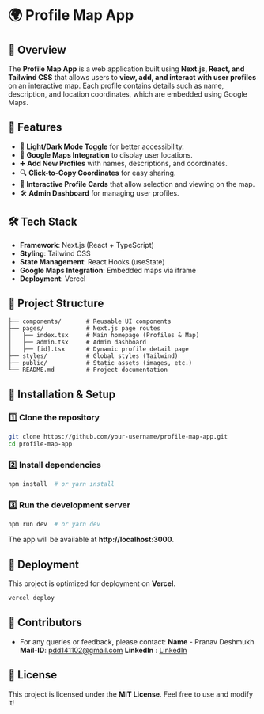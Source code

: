# 🌍 Profile Map App

## 🚀 Overview
The **Profile Map App** is a web application built using **Next.js, React, and Tailwind CSS** that allows users to **view, add, and interact with user profiles** on an interactive map. Each profile contains details such as name, description, and location coordinates, which are embedded using Google Maps.

## 🎯 Features
- 🌙 **Light/Dark Mode Toggle** for better accessibility.
- 📍 **Google Maps Integration** to display user locations.
- ➕ **Add New Profiles** with names, descriptions, and coordinates.
- 🔍 **Click-to-Copy Coordinates** for easy sharing.
- 🔄 **Interactive Profile Cards** that allow selection and viewing on the map.
- 🛠 **Admin Dashboard** for managing user profiles.

## 🛠️ Tech Stack
- **Framework**: Next.js (React + TypeScript)
- **Styling**: Tailwind CSS
- **State Management**: React Hooks (useState)
- **Google Maps Integration**: Embedded maps via iframe
- **Deployment**: Vercel

## 📂 Project Structure
```
├── components/       # Reusable UI components
├── pages/            # Next.js page routes
│   ├── index.tsx     # Main homepage (Profiles & Map)
│   ├── admin.tsx     # Admin dashboard
│   ├── [id].tsx      # Dynamic profile detail page
├── styles/           # Global styles (Tailwind)
├── public/           # Static assets (images, etc.)
└── README.md         # Project documentation
```

## 🔧 Installation & Setup
### 1️⃣ Clone the repository
```bash
git clone https://github.com/your-username/profile-map-app.git
cd profile-map-app
```
### 2️⃣ Install dependencies
```bash
npm install  # or yarn install
```
### 3️⃣ Run the development server
```bash
npm run dev  # or yarn dev
```
The app will be available at **http://localhost:3000**.

## 🚀 Deployment
This project is optimized for deployment on **Vercel**.
```bash
vercel deploy
```

## 🙌 Contributors
- For any queries or feedback, please contact:
**Name** - Pranav Deshmukh
**Mail-ID**: pdd141102@gmail.com
**LinkedIn** : [LinkedIn](https://www.linkedin.com/in/pranxxvv/)

## 📜 License
This project is licensed under the **MIT License**. Feel free to use and modify it!

